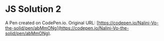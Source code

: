 # JS Solution 2

A Pen created on CodePen.io. Original URL: [https://codepen.io/Nalini-Vo-the-solid/pen/abMmONg](https://codepen.io/Nalini-Vo-the-solid/pen/abMmONg).

